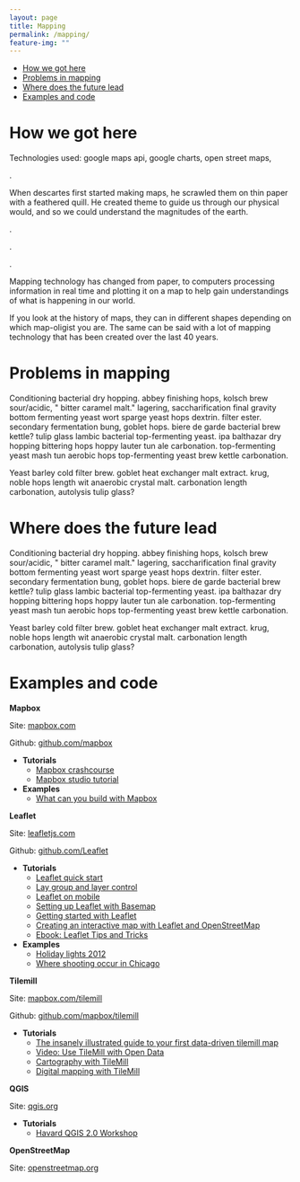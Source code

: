 ```yaml
---
layout: page
title: Mapping
permalink: /mapping/
feature-img: ""
---
```



<div class="toc">
  

  <ul class="listContent">
    <li><a href="#hwgh">How we got here</a></li>
    <li> <a href="#pim">Problems in mapping</a></li>
    <li><a href="#wdtfl">Where does the future lead</a></li>
    <li><a href="#eac">Examples and code</a></li>
  </ul>
</div>

<h1 id="hwgh">How we got here</h1>

Technologies used: google maps api, google charts, open street maps,

.

When descartes first started making maps, he scrawled them on thin paper with a feathered quill. He created theme to guide us through our physical would, and so we could understand the magnitudes of the earth.

.

.

.

Mapping technology has changed from paper, to computers processing information in real time and plotting it on a map to help gain understandings of what is happening in our world.

If you look at the history of maps, they can in different shapes depending on which map-oligist you are. The same can be said with a lot of mapping technology that has been created over the last 40 years.

<h1 id="pim">Problems in mapping</h1>

Conditioning bacterial dry hopping. abbey finishing hops, kolsch brew sour/acidic, " bitter caramel malt." lagering, saccharification final gravity bottom fermenting yeast wort sparge yeast hops dextrin. filter ester. secondary fermentation bung, goblet hops. biere de garde bacterial brew kettle? tulip glass lambic bacterial top-fermenting yeast. ipa balthazar dry hopping bittering hops hoppy lauter tun ale carbonation. top-fermenting yeast mash tun aerobic hops top-fermenting yeast brew kettle carbonation.

Yeast barley cold filter brew. goblet heat exchanger malt extract. krug, noble hops length wit anaerobic crystal malt. carbonation length carbonation, autolysis tulip glass?

<h1 id="wdtfl">Where does the future lead</h1>

Conditioning bacterial dry hopping. abbey finishing hops, kolsch brew sour/acidic, " bitter caramel malt." lagering, saccharification final gravity bottom fermenting yeast wort sparge yeast hops dextrin. filter ester. secondary fermentation bung, goblet hops. biere de garde bacterial brew kettle? tulip glass lambic bacterial top-fermenting yeast. ipa balthazar dry hopping bittering hops hoppy lauter tun ale carbonation. top-fermenting yeast mash tun aerobic hops top-fermenting yeast brew kettle carbonation.

Yeast barley cold filter brew. goblet heat exchanger malt extract. krug, noble hops length wit anaerobic crystal malt. carbonation length carbonation, autolysis tulip glass?

<h1 id="eac">Examples and code</h1>


**Mapbox**

Site: [mapbox.com](https://www.mapbox.com/)

Github: [github.com/mapbox](https://github.com/mapbox)

* **Tutorials**
  * [Mapbox crashcourse](https://www.mapbox.com/tilemill/docs/crashcourse/introduction/)
  * [Mapbox studio tutorial](http://www.digital-geography.com/mapbox-studio-tutorial-1-installation-gui-first-map/#.VK45U2TF8m8)
* **Examples**
  * [What can you build with Mapbox](https://www.mapbox.com/showcase/)


**Leaflet**

Site: [leafletjs.com](http://leafletjs.com/)

Github: [github.com/Leaflet](https://github.com/Leaflet/Leaflet)

* **Tutorials**
  * [Leaflet quick start](http://leafletjs.com/examples/quick-start.html)
  * [Lay group and layer control](http://leafletjs.com/examples/layers-control.html)
  * [Leaflet on mobile](http://leafletjs.com/examples/mobile.html)
  * [Setting up Leaflet with Basemap](http://giscollective.org/tutorials/web-mapping/leaflet-1/)
  * [Getting started with Leaflet](http://switch2osm.org/using-tiles/getting-started-with-leaflet/)
  * [Creating an interactive map with Leaflet and OpenStreetMap](http://asmaloney.com/2014/01/code/creating-an-interactive-map-with-leaflet-and-openstreetmap/)
  * [Ebook: Leaflet Tips and Tricks](https://leanpub.com/leaflet-tips-and-tricks/read)
* **Examples**
  * [Holiday lights 2012](http://www.spokesman.com/maps/holiday-lights-2012/)
  * [Where shooting occur in Chicago](http://crime.chicagotribune.com/chicago/shootings/)

  

**Tilemill**

Site: [mapbox.com/tilemill](https://www.mapbox.com/tilemill/)

Github: [github.com/mapbox/tilemill](https://github.com/mapbox/tilemill)

* **Tutorials**
  * [The insanely illustrated guide to your first data-driven tilemill map](http://dataforradicals.com/the-insanely-illustrated-guide-to-your-first-tile-mill-map/)
  * [Video: Use TileMill with Open Data](http://vimeo.com/64578563)
  * [Cartography with TileMill](http://learnosm.org/en/map-design/tilemill/)
  * [Digital mapping with TileMill](http://www.lizhannaford.com/journalism/beginners-easy-guide-to-digital-mapping-with-tilemill/)
  

**QGIS**

Site: [qgis.org](http://www.qgis.org/en/site/)

* **Tutorials**
	* [Havard QGIS 2.0 Workshop](http://maps.cga.harvard.edu/qgis/)


**OpenStreetMap**

Site: [openstreetmap.org](http://www.openstreetmap.org/)
